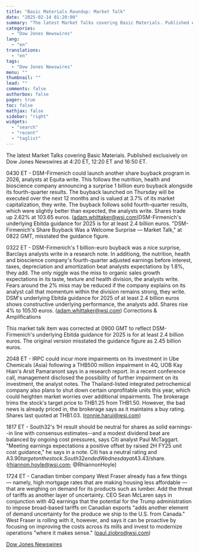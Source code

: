 ```yaml
---
title: "Basic Materials Roundup: Market Talk"
date: "2025-02-14 01:20:00"
summary: "The latest Market Talks covering Basic Materials. Published exclusively on Dow Jones Newswires at 4:20 ET, 12:20 ET and 16:50 ET.0430 ET - DSM-Firmenich could launch another share buyback program in 2026, analysts at Equita write. This follows the nutrition, health and bioscience company announcing a surprise 1 billion euro..."
categories:
  - "Dow Jones Newswires"
lang:
  - "en"
translations:
  - "en"
tags:
  - "Dow Jones Newswires"
menu: ""
thumbnail: ""
lead: ""
comments: false
authorbox: false
pager: true
toc: false
mathjax: false
sidebar: "right"
widgets:
  - "search"
  - "recent"
  - "taglist"
---
```


The latest Market Talks covering Basic Materials. Published exclusively on Dow Jones Newswires at 4:20 ET, 12:20 ET and 16:50 ET.

0430 ET - DSM-Firmenich could launch another share buyback program in 2026, analysts at Equita write. This follows the nutrition, health and bioscience company announcing a surprise 1 billion euro buyback alongside its fourth-quarter results. The buyback launched on Thursday will be executed over the next 12 months and is valued at 3.7% of its market capitalization, they write. The buyback follows solid fourth-quarter results, which were slightly better than expected, the analysts write. Shares trade up 2.62% at 103.65 euros. (adam.whittaker@wsj.com)DSM-Firmenich's underlying Ebitda guidance for 2025 is for at least 2.4 billion euros. "DSM-Firmenich's Share Buyback Was a Welcome Surprise — Market Talk," at 0822 GMT, misstated the guidance figure.

0322 ET - DSM-Firmenich's 1 billion-euro buyback was a nice surprise, Barclays analysts write in a research note. In additiong, the nutrition, health and bioscience company's fourth-quarter adjusted earnings before interest, taxes, depreciation and amortization beat analysts expectations by 1.8%, they add. The only niggle was the miss to organic sales growth expectations in its taste, texture and health division, the analysts write. Fears around the 2% miss may be reduced if the company explains on its analyst call that momentum within the division remains strong, they write. DSM's underlying Ebitda guidance for 2025 of at least 2.4 billion euros shows constructive underlying performance, the analysts add. Shares rise 4% to 105.10 euros. (adam.whittaker@wsj.com) Corrections & Amplifications

This market talk item was corrected at 0900 GMT to reflect DSM-Firmenich's underlying Ebitda guidance for 2025 is for at least 2.4 billion euros. The original version misstated the guidance figure as 2.45 billion euros.

2048 ET - IRPC could incur more impairments on its investment in Ube Chemicals (Asia) following a THB500 million impairment in 4Q, UOB Kay Hian's Arsit Pamaranont says in a research report. In a recent conference call, management disclosed the possibility of further impairment on its investment, the analyst notes. The Thailand-listed integrated petrochemical company also plans to shut down certain unprofitable units this year, which could heighten market worries over additional impairments. The brokerage trims the stock's target price to THB1.25 from THB1.50. However, the bad news is already priced in, the brokerage says as it maintains a buy rating. Shares last quoted at THB1.03. (ronnie.harui@wsj.com)

1817 ET - South32's 1H result should be neutral for shares as solid earnings--in line with consensus estimates--and a modest dividend beat are balanced by ongoing cost pressures, says Citi analyst Paul McTaggart. "Meeting earnings expectations a positive offset by raised 2H FY25 unit cost guidance," he says in a note. Citi has a neutral rating and A$3.90 target on the stock. South32 ended Wednesday at A$3.43/share. (rhiannon.hoyle@wsj.com; @RhiannonHoyle)

1724 ET - Canadian timber company West Fraser already has a few things — namely, high mortgage rates that are making housing less affordable — that are weighing on demand for its products such as lumber. Add the threat of tariffs as another layer of uncertainty. CEO Sean McLaren says in conjunction with 4Q earnings that the potential for the Trump administration to impose broad-based tariffs on Canadian exports "adds another element of demand uncertainty for the produce we ship to the U.S. from Canada." West Fraser is rolling with it, however, and says it can be proactive by focusing on improving the costs across its mills and invest to modernize operations "where it makes sense." (paul.ziobro@wsj.com)

[Dow Jones Newswires](https://www.tradingview.com/news/DJN_DN20250213012680:0/)
